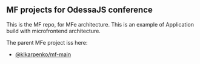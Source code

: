 ## MF projects for OdessaJS conference

This is the MF repo, for MFe architecture.
This is an example of Application build with microfrontend architecture.

The parent MFe project iss here:
* [@klkarpenko/mf-main](https://github.com/kl2karpenko/mf-main/tree/master)

